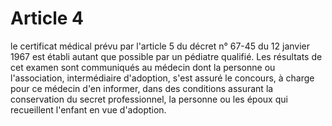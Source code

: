 # Article 4

le certificat médical prévu par l'article 5 du décret n° 67-45 du 12 janvier 1967 est établi autant que possible par un pédiatre qualifié. Les résultats de cet examen sont communiqués au médecin dont la personne ou l'association, intermédiaire d'adoption, s'est assuré le concours, à charge pour ce médecin d'en informer, dans des conditions assurant la conservation du secret professionnel, la personne ou les époux qui recueillent l'enfant en vue d'adoption.
